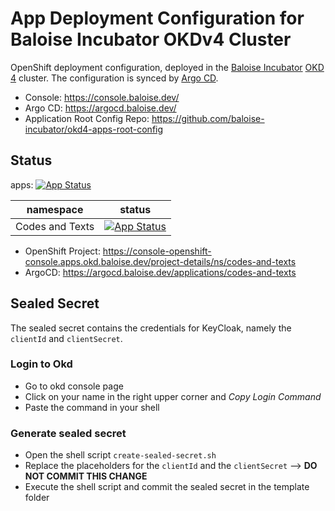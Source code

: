 # App Deployment Configuration for Baloise Incubator OKDv4 Cluster

OpenShift deployment configuration, deployed in the [Baloise Incubator](https://github.com/baloise-incubator) [OKD 4](https://www.okd.io/) cluster. The configuration is synced by [Argo CD](https://argoproj.github.io/projects/argo-cd).

- Console: https://console.baloise.dev/
- Argo CD: https://argocd.baloise.dev/
- Application Root Config Repo: https://github.com/baloise-incubator/okd4-apps-root-config

## Status
apps: [![App Status](https://argocd.baloise.dev/api/badge?name=okd4-bal-code-camp-cat-apps&revision=true)](https://argocd.baloise.dev/applications/okd4-bal-code-camp-cat-apps)

|namespace|status
|-|-|
|Codes and Texts|[![App Status](https://argocd.baloise.dev/api/badge?name=codes-and-texts&revision=true)](https://argocd.baloise.dev/applications/codes-and-texts)|

* OpenShift Project: https://console-openshift-console.apps.okd.baloise.dev/project-details/ns/codes-and-texts
* ArgoCD: https://argocd.baloise.dev/applications/codes-and-texts

## Sealed Secret

The sealed secret contains the credentials for KeyCloak, namely the `clientId` and `clientSecret`.

### Login to Okd

* Go to okd console page
* Click on your name in the right upper corner and _Copy Login Command_
* Paste the command in your shell

### Generate sealed secret

* Open the shell script `create-sealed-secret.sh`
* Replace the placeholders for the `clientId` and the `clientSecret` --> **DO NOT COMMIT THIS CHANGE**
* Execute the shell script and commit the sealed secret in the template folder

